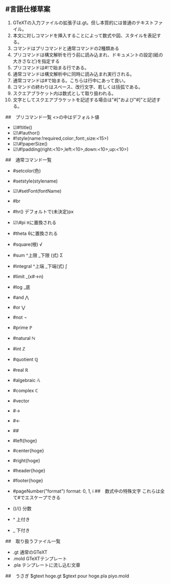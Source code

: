 #言語仕様草案
------------------------------------------------

1.	GTeXTの入力ファイルの拡張子は.gt。但し本質的には普通のテキストファイル。
2. 本文に対しコマンドを挿入することによって数式や図、スタイルを表記する。
3. コマンドはプリコマンドと通常コマンドの2種類ある
4. プリコマンドは構文解析を行う前に読み込まれ、ドキュメントの設定(紙の大きさなど)を指定する
5. プリコマンドは#!で始まる行である。
6. 通常コマンドは構文解析中に同時に読み込まれ実行される。
7. 通常コマンドは#で始まる。こちらは行中にあって良い。
8. コマンドの終わりはスペース、改行文字、若しくは括弧である。
9. スクエアブラケット内は数式として取り扱われる。
10. 文字としてスクエアブラケットを記述する場合は"#["および"#]"と記述する。

##　プリコマンド一覧
<>の中はデフォルト値
- ☑︎\#!title(<noname>)
- ☑︎\\#!author(<anonymous>)
- \#!style(name:!required,color:<black>,font:<helvetica>,size:<15>)
- ☑︎\\#!paperSize(<a4>)
- ☑︎\\#!padding(right:<10>,left:<10>,down:<10>,up:<10>)

##　通常コマンド一覧
- \#setcolor(色)
- \#setstyle(stylename)
- ☑︎\\#setFont(fontName)
- \#br
- \#hr(<line-height>)		デフォルトで(未決定)px
- ☑︎\\#pi							πに置換される
- \#theta						θに置換される
- \#square(根)				√
- \#sum ^上限 _下限 (式)		Σ
- \#integral ^上端 _下端(式)	∫
- \#limit	_(x#->n)
- \#log _底
- \#and						⋀
- \#or							⋁
- \#not						¬
- \#prime						ℙ
- \#natural					ℕ
- \#int						ℤ
- \#quotient					ℚ
- \#real						ℝ
- \#algebraic					𝔸
- \#complex					ℂ
- \#vector
- \#->
- \#<-
- \##
- \#left{hoge}
- \#center{hoge}
- \#right{hoge}
- \#header{hoge}
- \#footer{hoge}
- \#pageNumber("format") format: 0, 1, i
##　数式中の特殊文字
これらは全て#でエスケープできる

- ()/()						分数
- ^								上付き
- _								下付き

##　取り扱うファイル一覧

- .gt		通常のGTeXT
- .mold		GTeXTテンプレート
- .pla		テンプレートに流し込む文章

##　うさぎ
$gtext hoge.gt
$gtext pour hoge.pla piyo.mold
